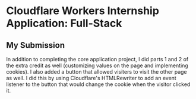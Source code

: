 # Cloudflare Workers Internship Application: Full-Stack

## My Submission
In addition to completing the core application project, I did parts 1 and 2 of the extra credit as well (customizing values on the page and implementing cookies). I also added a button that allowed visiters to visit the other page as well. I did this by using Cloudflare's HTMLRewriter to add an event listener to the button that would change the cookie when the visitor clicked it.
